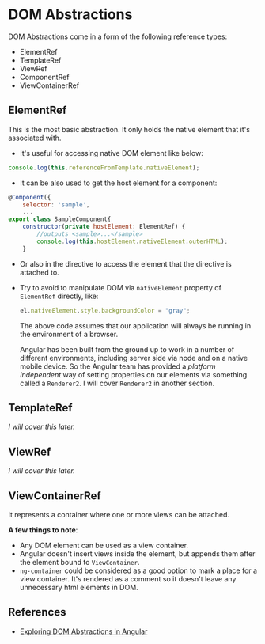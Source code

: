 # DOM Abstractions

DOM Abstractions come in a form of the following reference types:

- ElementRef
- TemplateRef
- ViewRef
- ComponentRef
- ViewContainerRef



## ElementRef

This is the most basic abstraction. It only holds the native element that it's associated with.

- It's useful for accessing native DOM element like below:

```javascript
console.log(this.referenceFromTemplate.nativeElement);
```

- It can be also used to get the host element for a component:

```javascript
@Component({
    selector: 'sample',
    ...
export class SampleComponent{
    constructor(private hostElement: ElementRef) {
        //outputs <sample>...</sample>
        console.log(this.hostElement.nativeElement.outerHTML);
    }
```

- Or also in the directive to access the element that the directive is attached to.

- Try to avoid to manipulate DOM via `nativeElement` property of `ElementRef` directly, like:

  ```javascript
  el.nativeElement.style.backgroundColor = "gray";
  ```

  The above code assumes that our application will always be running in the environment of a browser.

  Angular has been built from the ground up to work in a number of different environments, including server side via node and on a native mobile device. So the Angular team has provided a *platform independent* way of setting properties on our elements via something called a `Renderer2`. I will cover `Renderer2` in another section.



## TemplateRef

*I will cover this later.*



## ViewRef

*I will cover this later.*



## ViewContainerRef

It represents a container where one or more views can be attached.

**A few things to note**:

- Any DOM element can be used as a view container.
- Angular doesn't insert views inside the element, but appends them after the element bound to `ViewContainer`.
- `ng-container` could be considered as a good option to mark a place for a view container. It's rendered as a comment so it doesn't leave any unnecessary html elements in DOM.



## References

- [Exploring DOM Abstractions in Angular](https://blog.angularindepth.com/exploring-angular-dom-abstractions-80b3ebcfc02)

